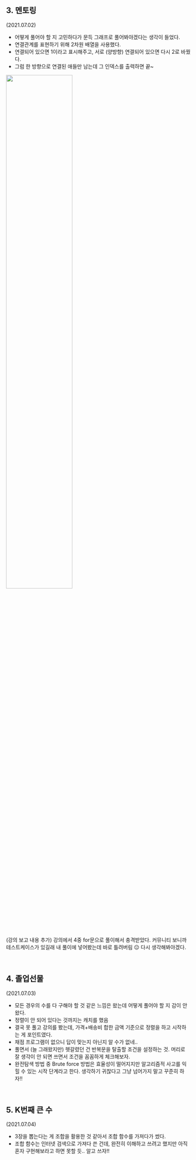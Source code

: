 ## 3. 멘토링

(2021.07.02)

- 어떻게 풀어야 할 지 고민하다가 문득 그래프로 풀어봐야겠다는 생각이 들었다.
- 연결관계를 표현하기 위해 2차원 배열을 사용했다.
- 연결되어 있으면 1이라고 표시해주고, 서로 (양방향) 연결되어 있으면 다시 2로 바꿨다.
- 그럼 한 방향으로 연결된 애들만 남는데 그 인덱스를 출력하면 끝~

<img src="https://user-images.githubusercontent.com/60209518/124311350-8ce8fc80-dba8-11eb-8793-bcb4995b0eff.png" width="60%">

(강의 보고 내용 추가)
강의에서 4중 for문으로 풀이해서 충격받았다. 커뮤니티 보니까 테스트케이스가 있길래 내 풀이에 넣어봤는데 바로 틀려버림 😑 다시 생각해봐야겠다.

<br>

## 4. 졸업선물

(2021.07.03)

- 모든 경우의 수를 다 구해야 할 것 같은 느낌은 왔는데 어떻게 풀어야 할 지 감이 안 왔다.
- 정렬이 안 되어 있다는 것까지는 캐치를 했음
- 결국 못 풀고 강의를 봤는데, 가격+배송비 합한 금액 기준으로 정렬을 하고 시작하는 게 포인트였다.
- 채점 프로그램이 없으니 답이 맞는지 아닌지 알 수가 없네..
- 풀면서 (늘 그래왔지만) 헷갈렸던 건 반복문을 탈출할 조건을 설정하는 것. 머리로 잘 생각이 안 되면 쓰면서 조건을 꼼꼼하게 체크해보자.
- 완전탐색 방법 중 Brute force 방법은 효율성이 떨어지지만 알고리즘적 사고를 익힐 수 있는 시작 단계라고 한다. 생각하기 귀찮다고 그냥 넘어가지 말고 꾸준히 하자!!

<br>

## 5. K번째 큰 수

(2021.07.04)

- 3장을 뽑는다는 게 조합을 활용한 것 같아서 조합 함수를 가져다가 썼다.
- 조합 함수는 인터넷 검색으로 가져다 쓴 건데, 완전히 이해하고 쓰려고 했지만 아직 혼자 구현해보라고 하면 못할 듯.. 알고 쓰자!!
